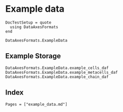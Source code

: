 # Example data

```@meta
DocTestSetup = quote
  using DataAxesFormats
end
```

```@docs
DataAxesFormats.ExampleData
```

## Example Storage

```@docs
DataAxesFormats.ExampleData.example_cells_daf
DataAxesFormats.ExampleData.example_metacells_daf
DataAxesFormats.ExampleData.example_chain_daf
```

## Index

```@index
Pages = ["example_data.md"]
```
